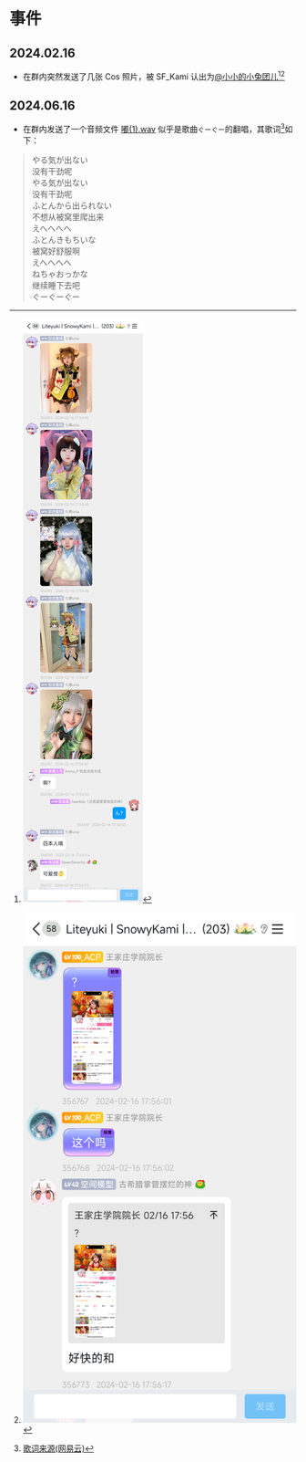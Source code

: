 # 事件

## 2024.02.16

- 在群内突然发送了几张 Cos 照片，被 SF_Kami 认出为[@小小的小兔团儿](https://space.bilibili.com/27897180)[^1][^2]
  
## 2024.06.16

- 在群内发送了一个音频文件 [嘟(1).wav](resources/嘟(1).wav) 似乎是歌曲`ぐーぐー`的翻唱，其歌词[^3]如下：
  
> やる気が出ない  
> 没有干劲呢  
> やる気が出ない  
> 没有干劲呢  
> ふとんから出られない  
> 不想从被窝里爬出来  
> えへへへへ  
> ふとんきもちいな  
> 被窝好舒服啊  
> えへへへへ  
> ねちゃおっかな  
> 继续睡下去吧  
> ぐーぐーぐー  



[^1]: ![Cos照片](resources/cospictures.png)

[^2]: ![小兔团](resources/xiaotutuan.png)

[^3]: [歌词来源(网易云)](https://music.163.com/#/song?id=435948255)